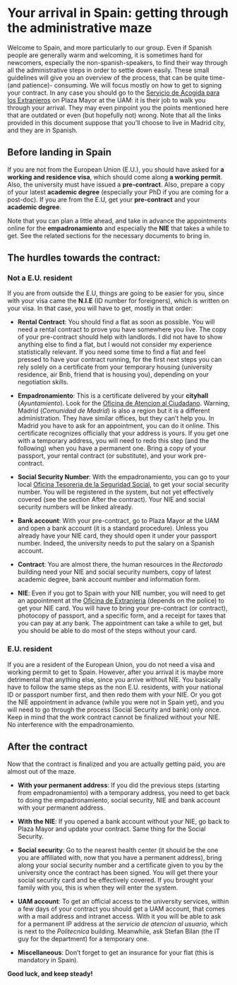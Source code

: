 # Your arrival in Spain: getting through the administrative maze

Welcome to Spain, and more particularly to our group. Even if Spanish people are
generally warm and welcoming, it is sometimes hard for newcomers, especially the
non-spanish-speakers, to find their way through all the administrative steps in
order to settle down easily. These small guidelines will give you an overview of
the process, that can be quite time-(and patience)- consuming. We will focus
mostly on how to get to signing your contract. In any case you should go to the
[Servicio de Acogida para los Extranjeros](http://www.uam.es/ss/Satellite/es/1242652242790/subHomeServicio/Oficina_de_Acogida.htm)
on Plaza Mayor at the UAM: it is their job to walk you through your arrival.
They may even pinpoint you the points mentioned here that are outdated or even
(but hopefully not) wrong. Note that all the links provided in this document
suppose that you’ll choose to live in Madrid city, and they are in Spanish.

## Before landing in Spain

If you are not from the European Union (E.U.), you should have asked for **a
working and residence visa**, which should come along **a working permit**.
Also, the university must have issued a **pre-contract**. Also, prepare a copy
of your latest **academic degree** (especially your PhD if you are coming for a
post-doc). If you are from the E.U, get your **pre-contract** and
your **academic degree**.

Note that you can plan a little ahead, and take in advance the appointments
online for the **empadronamiento** and especially the **NIE** that takes a while
to get. See the related sections for the necessary documents to bring in.

## The hurdles towards the contract:

### Not a E.U. resident

If you are from outside the E.U, things are going to be easier for you, since
with your visa came the **N.I.E** (ID number for foreigners), which is written
on your visa. In that case, you will have to get, mostly in that order:

- **Rental Contract**: You should find a flat as soon as possible. You will need
a rental contract to prove you have somewhere you live. The copy of your
pre-contract should help with landlords. I did not have to show anything else to
find a flat, but I would not consider my experience statistically relevant. If
you need some time to find a flat and feel pressed to have your contract
running, for the first next steps you can rely solely on a certificate from your
temporary housing (university residence, air Bnb, friend that is housing you),
depending on your negotiation skills.

- **Empadronamiento**: This is a certificate delivered by your **cityhall**
(*Ayuntamiento*). Look for the [Oficina de Atencion al Ciudadano](http://www.madrid.es/portales/munimadrid/es/Inicio/El-Ayuntamiento/Atencion-al-ciudadano/Oficinas-de-Atencion-al-Ciudadano?vgnextfmt=default&vgnextchannel=5b99cde2e09a4310VgnVCM1000000b205a0aRCRD).
Warning, Madrid (*Comunidad de Madrid*) is also a region but it is a different
administration. They have similar offices, but they can’t help you. In Madrid
you have to ask for an appointment, you can do it online. This certificate
recognizes officially that your address is yours. If you get one with a
temporary address, you will need to redo this step (and the following) when you
have a permanent one. Bring a copy of your passport, your rental contract (or
substitute), and your work pre-contract.

- **Social Security Number**: With the empadronamiento, you can go to your local
[Oficina Tesoreria de la Seguridad Social](http://www.seg-social.es/Internet_1/Oficinas/BuscadordeCercanos/index.htm?Cercanos=1),
to get your social security number. You will be registered in the system, but
not yet effectively covered (see the section After the contract). Your NIE and
social security numbers will be linked already.

- **Bank account**: With your pre-contract, go to Plaza Mayor at the UAM and
open a bank account (it is a standard procedure). Unless you already have your
NIE card, they should open it under your passport number. Indeed, the university
needs to put the salary on a Spanish account.

- **Contract**: You are almost there, the human resources in the *Rectorado*
building need your NIE and social security numbers, copy of latest academic
degree, bank account number and information form.

- **NIE**: Even if you got to Spain with your NIE number, you will need to get
an appointment at the [Oficina de Extranjeria](http://www.seap.minhap.gob.es/es/ministerio/delegaciones_gobierno/delegaciones/madrid/extranjeria.html)
(depends on the police) to get your NIE card. You will have to bring your
pre-contract (or contract), photocopy of passport, and a specific form, and a
receipt for taxes that you can pay at any bank. The appointment can take a while
to get, but you should be able to do most of the steps without your card.

### E.U. resident

If you are a resident of the European Union, you do not need a visa and working
permit to get to Spain. However, after you arrival it is maybe more detrimental
that anything else, since you arrive without NIE. You basically have to follow
the same steps as the non E.U. residents, with your national ID or passport
number first, and then redo them with your NIE. Or you got the NIE appointment
in advance (while you were not in Spain yet), and you will need to go through
the process (Social Security and bank) only once. Keep in mind that the work
contract cannot be finalized without your NIE. No interference with the
empadronamiento.

## After the contract

Now that the contract is finalized and you are actually getting paid, you are
almost out of the maze.

- **With your permanent address**: If you did the previous steps (starting from
empadronamiento) with a temporary address, you need to get back to doing the
empadronamiento, social security, NIE and bank account with your permanent
address.

- **With the NIE**: If you opened a bank account without your NIE, go back to
Plaza Mayor and update your contract. Same thing for the Social Security.

- **Social security**: Go to the nearest health center (it should be the one you
are affiliated with, now that you have a permanent address), bring along your
social security number and a certificate given to you by the university once the
contract has been signed. You will get there your social security card and be
effectively covered. If you brought your family with you, this is when they will
enter the system.

- **UAM account**: To get an official access to the university services, within
a few days of your contract you should get a UAM account, that comes with a mail
address and intranet access. With it you will be able to ask for a permanent IP
address at the *servicio de atencion al usuario*, which is next to
the *Politecnica* building. Meanwhile, ask Stefan Bilan (the IT guy for the
department) for a temporary one.

- **Miscellaneous**: Don’t forget to get an insurance for your flat (this is
mandatory in Spain).

**Good luck, and keep steady!**
